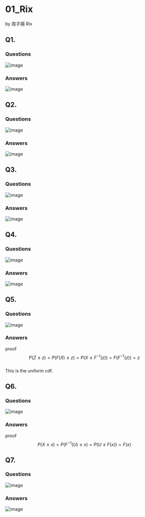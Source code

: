 # 01_Rix

by 周子揚 Rix

## Q1. 

### Questions 

![image](https://github.com/user-attachments/assets/da5121e5-c2f3-465b-b660-3fae5ef5c0a5)

### Answers

![image](https://github.com/user-attachments/assets/596eaf6e-e024-49ac-aa22-e77fd3a0a62a)

## Q2. 

### Questions 

![image](https://github.com/user-attachments/assets/9e60fe51-d6a2-4861-af57-f14c9d81b8a0)

### Answers

![image](https://github.com/user-attachments/assets/0ebcec01-83bd-46f0-9add-d2a53c4565a9)

## Q3. 

### Questions 

![image](https://github.com/user-attachments/assets/fe23c9b6-a147-49b2-b981-28c7e33f9d10)


### Answers

![image](https://github.com/user-attachments/assets/8b347975-f290-42f4-a2d3-2fe2a4d8760d)

## Q4. 

### Questions 

![image](https://github.com/user-attachments/assets/01bbe703-1662-4652-8b4f-0f5f99fe7169)


### Answers

![image](https://github.com/user-attachments/assets/dc3be8ee-25c4-454f-ab2c-5786b094361d)

## Q5. 

### Questions 

![image](https://github.com/user-attachments/assets/70b433ea-6bea-4858-8898-4f6ee61dd02c)

### Answers

proof  
$$P(Z ≤ z) = P(F(X) ≤ z) = P(X ≤ F^{−1}(z)) = F(F^{−1}(z)) = z$$  
This is the uniform cdf.

## Q6. 

### Questions 

![image](https://github.com/user-attachments/assets/f2de8cb7-45c8-4e94-91f6-cc00cd5c1e7c)

### Answers

proof  
$$P(X ≤ x) = P(F^{−1}(U) ≤ x) = P(U ≤ F(x)) = F(x)$$  

## Q7. 

### Questions 

![image](https://github.com/user-attachments/assets/e797b0b8-5478-4464-b3c7-a383d617aa7f)

### Answers

![image](https://github.com/user-attachments/assets/72887eb8-8ac4-4da6-85d2-191be1daf42d)
